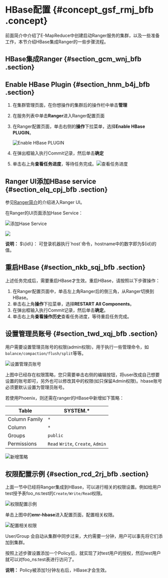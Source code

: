 # HBase配置 {#concept_gsf_rmj_bfb .concept}

前面简介中介绍了E-MapReduce中创建启动Ranger服务的集群，以及一些准备工作，本节介绍HBase集成Ranger的一些步骤流程。

## HBase集成Ranger {#section_gcm_wnj_bfb .section}

## Enable HBase Plugin {#section_hnm_b4j_bfb .section}

1.  在集群管理页面，在你想操作的集群后的操作栏中单击**管理**
2.  在服务列表中单击**Ranger**进入Ranger配置页面
3.  在Ranger配置页面，单击右侧的**操作**下拉菜单，选择**Enable HBase PLUGIN**。

    ![Enable HBase PLUGIN](http://static-aliyun-doc.oss-cn-hangzhou.aliyuncs.com/assets/img/17951/155081653611513_zh-CN.png)

4.  在弹出框输入执行Commit记录，然后单击**确定**
5.  单击右上角**查看任务进度**，等待任务完成。![查看任务进度](http://static-aliyun-doc.oss-cn-hangzhou.aliyuncs.com/assets/img/17951/155081653611514_zh-CN.png)

## Ranger UI添加HBase service {#section_elq_cpj_bfb .section}

参见[Ranger简介](intl.zh-CN/用户指南/组件授权/RANGER/Ranger简介.md#)的介绍进入Ranger UI。

在Ranger的UI页面添加Hase Service：

![添加Hase Service](http://static-aliyun-doc.oss-cn-hangzhou.aliyuncs.com/assets/img/17951/155081653611521_zh-CN.png)

![](http://static-aliyun-doc.oss-cn-hangzhou.aliyuncs.com/assets/img/17951/155081653611522_zh-CN.png)

**说明：** $\{id\}： 可登录机器执行`host`命令，hostname中的数字即为$\{id\}的值。

## 重启HBase {#section_nkb_sqj_bfb .section}

上述任务完成后，需要重启HBase才生效。重启HBase，请按照以下步骤操作：

1.  在Ranger配置页面中，单击左上角Ranger后的倒三角，从Ranger切换到HBase。
2.  单击右上角**操作**下拉菜单，选择**RESTART All Components**。
3.  在弹出框输入执行Commit记录，然后单击**确定**。
4.  单击右上角**查看操作历史**查看任务进度，等待重启任务完成。

## 设置管理员账号 {#section_twd_xqj_bfb .section}

用户需要设置管理员账号的权限\(admin权限\)，用于执行一些管理命令，如`balance/compaction/flush/split`等等。

![设置管理员账号](http://static-aliyun-doc.oss-cn-hangzhou.aliyuncs.com/assets/img/17951/155081653711523_zh-CN.png)

上图中已经存在权限策略，您只需要单击右侧的编辑按钮，将user改成自己想要设置的账号即可，另外也可以修改其中的权限\(如只保留Admin权限\)。hbase账号必须要默认设置为管理员账号。

若使用Phoenix，则还需在ranger的HBase中新增如下策略：

|Table|SYSTEM.\*|
|-----|---------|
|Column Family|`*`|
|Column|`*`|
|Groups|`public`|
|Permissions|`Read` `Write`, `Create`, `Admin`|

![新增策略](http://static-aliyun-doc.oss-cn-hangzhou.aliyuncs.com/assets/img/17951/155081653732580_zh-CN.png)

## 权限配置示例 {#section_rcd_2rj_bfb .section}

上面一节中已经将Ranger集成到HBase，可以进行相关的权限设置。例如给用户test授予表foo\_ns:test的`Create/Write/Read`权限。

![权限配置示例](http://static-aliyun-doc.oss-cn-hangzhou.aliyuncs.com/assets/img/17951/155081653711524_zh-CN.png)

单击上图中的**emr-hbase**进入配置页面，配置相关权限。

![配置相关权限](http://static-aliyun-doc.oss-cn-hangzhou.aliyuncs.com/assets/img/17951/155081653711525_zh-CN.png)

User/Group 会自动从集群中同步过来，大约需要一分钟，用户可以事先将它们添加到集群。

按照上述步骤设置添加一个Policy后，就实现了对test用户的授权，然后test用户就可以对foo\_ns:test表进行访问了。

**说明：** Policy被添加1分钟左右后，HBase才会生效。


